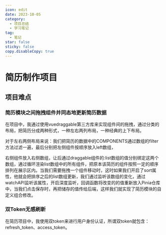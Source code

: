 ```yaml
---
icon: edit
date: 2023-10-05
category:
  - 项目总结
  - 学习笔记
tag:
  - 笔记
star: false
sticky: false
copy.disableCopy: true
---
```


# 简历制作项目

## 项目难点

### 简历模块之间拖拽组件并同态地更新简历数据

在项目中，我通过使用vuedraggable第三方库来实现组件间的拖拽，通过分类的布局，把简历分成两种形式，一种左右两列布局，一种经典的上下布局。

对于左右两侧布局来说：我们把简历的数据中的COMPONENTS通过数组的filter方法过滤一遍，最后分别把左侧组件按顺序放入left数组，

右侧组件放入右侧数组，让后通过draggable组件的:list数组的值分别绑定这两个数组，通过循环渲染list数组中的所有组件，把原本该简历的组件按照一定的顺序排列在展示区内。当我们需要拖拽一个组件移动时，这时如果我们开启了sort属性，他就会把排序之后的list数组更新，我们通过监听该数组的变化，通过watchAPI监听该属性，开启深度监听，回调函数将改变的的值重新放入Pinia仓库中，当我们点击保存时，再把储存的值传给后端，这样我们就实现了简历模块的自定义组合修改。

### 双Token无感刷新

在简历项目中，我使用双token来进行用户身份认证，所谓双token就包含：refresh_token、access_token。

